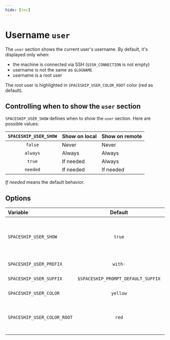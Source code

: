 ```yaml
---
hide: [toc]
---
```


# Username `user`

The `user` section shows the current user's username. By default, it's displayed only when:

* the machine is connected via SSH (`$SSH_CONNECTION` is not empty)
* username is not the same as `$LOGNAME`
* username is a root user

The root user is highlighted in `SPACESHIP_USER_COLOR_ROOT` color (red as default).

## Controlling when to show the `user` section

`SPACESHIP_USER_SHOW` defines when to show the `user` section. Here are possible values:

| `SPACESHIP_USER_SHOW` | Show on local | Show on remote |
| :-------------------: | :------------ | :------------- |
|        `false`        | Never         | Never          |
|       `always`        | Always        | Always         |
|        `true`         | If needed     | Always         |
|       `needed`        | If needed     | If needed      |

*If needed* means the default behavior.

## Options

| Variable                    |              Default               | Meaning                                              |
| :-------------------------- | :--------------------------------: | ---------------------------------------------------- |
| `SPACESHIP_USER_SHOW`       |               `true`               | Show section (`true`, `false`, `always` or `needed`) |
| `SPACESHIP_USER_PREFIX`     |              `with·`               | Section's prefix                                     |
| `SPACESHIP_USER_SUFFIX`     | `$SPACESHIP_PROMPT_DEFAULT_SUFFIX` | Section's suffix                                     |
| `SPACESHIP_USER_COLOR`      |              `yellow`              | Section's color                                      |
| `SPACESHIP_USER_COLOR_ROOT` |               `red`                | Section's color when user is root                    |



